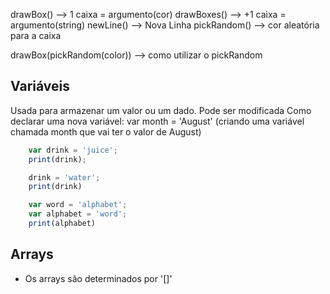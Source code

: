drawBox() --> 1 caixa = argumento(cor)
drawBoxes() --> +1 caixa = argumento(string)
newLine() --> Nova Linha
pickRandom() --> cor aleatória para a caixa

drawBox(pickRandom(color)) --> como utilizar o pickRandom


## Variáveis

Usada para armazenar um valor ou um dado. Pode ser modificada
Como declarar uma nova variável: var month = 'August' (criando uma variável chamada month que vai ter o valor de August)

```js
    var drink = 'juice';
    print(drink);

    drink = 'water';
    print(drink)
```

```js
    var word = 'alphabet';
    var alphabet = 'word';
    print(alphabet)
```

## Arrays

- Os arrays são determinados por '[]'